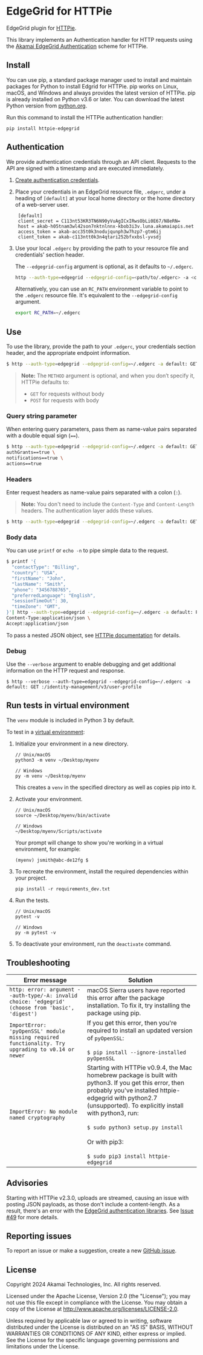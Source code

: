 # EdgeGrid for HTTPie

EdgeGrid plugin for [HTTPie](https://github.com/jkbr/httpie).

This library implements an Authentication handler for HTTP requests using the [Akamai EdgeGrid Authentication](https://techdocs.akamai.com/developer/docs/authenticate-with-edgegrid) scheme for HTTPie.

## Install

You can use pip, a standard package manager used to install and maintain packages for Python to install Edgrid for HTTPie. pip works on Linux, macOS, and Windows and always provides the latest version of HTTPie. pip is already installed on Python v3.6 or later. You can download the latest Python version from [python.org](https://www.python.org/downloads/).

Run this command to install the HTTPie authentication handler:

```
pip install httpie-edgegrid
```

## Authentication

We provide authentication credentials through an API client. Requests to the API are signed with a timestamp and are executed immediately.

1. [Create authentication credentials](https://techdocs.akamai.com/developer/docs/set-up-authentication-credentials).

2. Place your credentials in an EdgeGrid resource file, `.edgerc`, under a heading of `[default]` at your local home directory or the home directory of a web-server user.

   ```
    [default]
    client_secret = C113nt53KR3TN6N90yVuAgICxIRwsObLi0E67/N8eRN=
    host = akab-h05tnam3wl42son7nktnlnnx-kbob3i3v.luna.akamaiapis.net
    access_token = akab-acc35t0k3nodujqunph3w7hzp7-gtm6ij
    client_token = akab-c113ntt0k3n4qtari252bfxxbsl-yvsdj
    ```

3. Use your local `.edgerc` by providing the path to your resource file and credentials' section header.

   The `--edgegrid-config` argument is optional, as it defaults to `~/.edgerc`.

    ```bash
    http --auth-type=edgegrid --edgegrid-config=<path/to/.edgerc> -a <credentials_section_name>: <METHOD> :/<api_endpoint>
    ```

   Alternatively, you can use an `RC_PATH` environment variable to point to the `.edgerc` resource file. It's equivalent to the `--edgegrid-config` argument.

   ```bash
   export RC_PATH=~/.edgerc
   ```

## Use

To use the library, provide the path to your `.edgerc`, your credentials section header, and the appropriate endpoint information.

```bash
$ http --auth-type=edgegrid --edgegrid-config=~/.edgerc -a default: GET :/identity-management/v3/user-profile Accept:application/json
```
> **Note:** The `METHOD` argument is optional, and when you don’t specify it, HTTPie defaults to:
> 
> - `GET` for requests without body
> - `POST` for requests with body

### Query string parameter

When entering query parameters, pass them as name-value pairs separated with a double equal sign (`==`).

```bash
$ http --auth-type=edgegrid --edgegrid-config=~/.edgerc -a default: GET :/identity-management/v3/user-profile \
authGrants==true \
notifications==true \
actions==true
```

### Headers

Enter request headers as name-value pairs separated with a colon (`:`).

> **Note:** You don't need to include the `Content-Type` and `Content-Length` headers. The authentication layer adds these values.

```bash
$ http --auth-type=edgegrid --edgegrid-config=~/.edgerc -a default: GET :/identity-management/v3/user-profile Accept:application/json
```

### Body data

You can use `printf` or `echo -n` to pipe simple data to the request.

```bash
$ printf '{
  "contactType": "Billing",
  "country": "USA",
  "firstName": "John",
  "lastName": "Smith",
  "phone": "3456788765",
  "preferredLanguage": "English",
  "sessionTimeOut": 30,
  "timeZone": "GMT",
}'| http --auth-type=edgegrid --edgegrid-config=~/.edgerc -a default: PUT :/identity-management/v3/user-profile/basic-info \
Content-Type:application/json \
Accept:application/json
```

To pass a nested JSON object, see [HTTPie documentation](https://httpie.io/docs/cli/nested-json) for details.

### Debug

Use the `--verbose` argument to enable debugging and get additional information on the HTTP request and response.

```
$ http --verbose --auth-type=edgegrid --edgegrid-config=~/.edgerc -a default: GET :/identity-management/v3/user-profile
```

## Run tests in virtual environment

The `venv` module is included in Python 3 by default.

To test in a [virtual environment](https://docs.python.org/3/library/venv.html):

1. Initialize your environment in a new directory.

   ```
   // Unix/macOS
   python3 -m venv ~/Desktop/myenv

   // Windows
   py -m venv ~/Desktop/myenv
   ```

   This creates a `venv` in the specified directory as well as copies pip into it.

2. Activate your environment.

   ```
   // Unix/macOS
   source ~/Desktop/myenv/bin/activate

   // Windows
   ~/Desktop/myenv/Scripts/activate
   ```

   Your prompt will change to show you're working in a virtual environment, for example:

   ```
   (myenv) jsmith@abc-de12fg $
   ```

3. To recreate the environment, install the required dependencies within your project.

   ```
   pip install -r requirements_dev.txt
   ```

4. Run the tests.

   ```
   // Unix/macOS
   pytest -v

   // Windows
   py -m pytest -v
   ```

5. To deactivate your environment, run the `deactivate` command.

## Troubleshooting

| Error message | Solution |
| ------- | -------|
| `http: error: argument --auth-type/-A: invalid choice: 'edgegrid' (choose from 'basic', 'digest')` | macOS Sierra users have reported this error after the package installation. To fix it, try installing the package using pip. |
| `ImportError: 'pyOpenSSL' module missing required functionality. Try upgrading to v0.14 or newer` | If you get this error, then you're required to install an updated version of `pyOpenSSL`: <br /> <br /> `$ pip install --ignore-installed pyOpenSSL`|
| `ImportError: No module named cryptography` | Starting with HTTPie v0.9.4, the Mac homebrew package is built with python3. If you get this error, then probably you've installed httpie-edgegrid with python2.7 (unsupported). To explicitly install with python3, run: <br /> <br /> `$ sudo python3 setup.py install` <br /> <br /> Or with pip3: <br /> <br /> `$ sudo pip3 install httpie-edgegrid` |

## Advisories

Starting with HTTPie v2.3.0, uploads are streamed, causing an issue with posting JSON payloads, as those don't include a content-length. As a result, there's an error with the [EdgeGrid authentication libraries](https://github.com/akamai/AkamaiOPEN-edgegrid-python). See [Issue #49](https://github.com/akamai/AkamaiOPEN-edgegrid-python/issues/49) for more details.

## Reporting issues

To report an issue or make a suggestion, create a new [GitHub issue](https://github.com/akamai/httpie-edgegrid/issues).

## License

Copyright 2024 Akamai Technologies, Inc. All rights reserved.

Licensed under the Apache License, Version 2.0 (the "License"); you may not use this file except in compliance with the License. You may obtain a copy of the License at http://www.apache.org/licenses/LICENSE-2.0.

Unless required by applicable law or agreed to in writing, software distributed under the License is distributed on an "AS IS" BASIS, WITHOUT WARRANTIES OR CONDITIONS OF ANY KIND, either express or implied. See the License for the specific language governing permissions and limitations under the License.